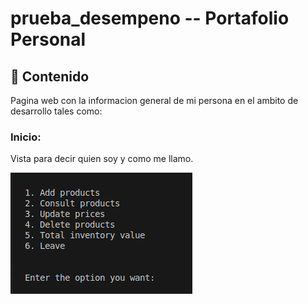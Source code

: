 # prueba_desempeno -- Portafolio Personal

## 📂 Contenido
Pagina web con la informacion general de mi persona en el ambito de desarrollo tales como:

### Inicio:
Vista para decir quien soy y como me llamo.

![alt text](./imgs/inicio.png)

